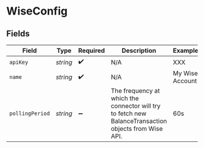 # WiseConfig


## Fields

| Field                                                                                                 | Type                                                                                                  | Required                                                                                              | Description                                                                                           | Example                                                                                               |
| ----------------------------------------------------------------------------------------------------- | ----------------------------------------------------------------------------------------------------- | ----------------------------------------------------------------------------------------------------- | ----------------------------------------------------------------------------------------------------- | ----------------------------------------------------------------------------------------------------- |
| `apiKey`                                                                                              | *string*                                                                                              | :heavy_check_mark:                                                                                    | N/A                                                                                                   | XXX                                                                                                   |
| `name`                                                                                                | *string*                                                                                              | :heavy_check_mark:                                                                                    | N/A                                                                                                   | My Wise Account                                                                                       |
| `pollingPeriod`                                                                                       | *string*                                                                                              | :heavy_minus_sign:                                                                                    | The frequency at which the connector will try to fetch new BalanceTransaction objects from Wise API.<br/> | 60s                                                                                                   |